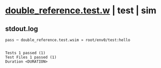 # [double_reference.test.w](../../../../../examples/tests/valid/double_reference.test.w) | test | sim

## stdout.log
```log
pass ─ double_reference.test.wsim » root/env0/test:hello
 
 
Tests 1 passed (1)
Test Files 1 passed (1)
Duration <DURATION>
```

